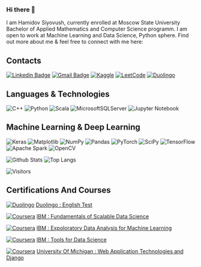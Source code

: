 ### Hi there 👋

I am Hamidov Siyovush, currently enrolled at Moscow State University Bachelor of Applied Mathematics and Computer Science programm. I am open to work at Machine Learning and Data Science, Python sphere. Find out more about me & feel free to connect with me here:


## Contacts
[![Linkedin Badge](https://img.shields.io/badge/-LinkedIn-blue?style=for-the-badge&logo=Linkedin&logoColor=white&link=https://www.linkedin.com/in/hamidov-siyovush-70a20b1a6/)](https://www.linkedin.com/in/hamidov-siyovush-70a20b1a6/)
[![Gmail Badge](https://img.shields.io/badge/-Gmail-c14438?style=for-the-badge&logo=Gmail&logoColor=white&link=mailto:siyovushchik14@gmail.com)](mailto:siyovushchik14@gmail.com)
[![Kaggle](https://img.shields.io/badge/Kaggle-035a7d?style=for-the-badge&logo=kaggle&logoColor=white&link=https://www.kaggle.com/hamidovsiyovush)](https://www.kaggle.com/hamidovsiyovush)
[![LeetCode](https://img.shields.io/badge/LeetCode-000000?style=for-the-badge&logo=LeetCode&logoColor=#d16c06&link=https://leetcode.com/siyovushchik1414/)](https://leetcode.com/siyovushchik1414/)
[![Duolingo](https://img.shields.io/badge/Duolingo-%234DC730.svg?style=for-the-badge&logo=Duolingo&logoColor=white&link=https://certs.duolingo.com/d222d312854553e4ac972a74e8a85f52)](https://certs.duolingo.com/d222d312854553e4ac972a74e8a85f52)


## Languages & Technologies
![C++](https://img.shields.io/badge/C++-%2300599C.svg?style=for-the-badge&logo=c%2B%2B&logoColor=white)
![Python](https://img.shields.io/badge/Python-3670A0?style=for-the-badge&logo=python&logoColor=ffdd54)
![Scala](https://img.shields.io/badge/Scala-%23DC322F.svg?style=for-the-badge&logo=scala&logoColor=white)
![MicrosoftSQLServer](https://img.shields.io/badge/Microsoft%20SQL%20Server-CC2927?style=for-the-badge&logo=microsoft%20sql%20server&logoColor=white)
![Jupyter Notebook](https://img.shields.io/badge/Jupyter-%23FA0F00.svg?style=for-the-badge&logo=jupyter&logoColor=white)
## Machine Learning & Deep Learning
![Keras](https://img.shields.io/badge/Keras-%23D00000.svg?style=for-the-badge&logo=Keras&logoColor=white)
![Matplotlib](https://img.shields.io/badge/Matplotlib-%23ffffff.svg?style=for-the-badge&logo=Matplotlib&logoColor=black)
![NumPy](https://img.shields.io/badge/Numpy-%23013243.svg?style=for-the-badge&logo=numpy&logoColor=white)
![Pandas](https://img.shields.io/badge/Pandas-%23150458.svg?style=for-the-badge&logo=pandas&logoColor=white)
![PyTorch](https://img.shields.io/badge/PyTorch-%23EE4C2C.svg?style=for-the-badge&logo=PyTorch&logoColor=white)
![SciPy](https://img.shields.io/badge/SciPy-%230C55A5.svg?style=for-the-badge&logo=scipy&logoColor=%white)
![TensorFlow](https://img.shields.io/badge/TensorFlow-%23FF6F00.svg?style=for-the-badge&logo=TensorFlow&logoColor=white)
![Apache Spark](https://img.shields.io/badge/Apache%20Spark-FDEE21?style=for-the-badge&logo=apachespark&logoColor=black)
![OpenCV](https://img.shields.io/badge/OpenCV-%23white.svg?style=for-the-badge&logo=opencv&logoColor=white)

![Github Stats](https://github-readme-stats.vercel.app/api?username=siyovushchik1414&count_private=true&show_icons=true&include_all_commits=true)
![Top Langs](https://github-readme-stats.vercel.app/api/top-langs/?username=siyovushchik1414&hide=TeX&layout=compact)

![Visitors](https://api.visitorbadge.io/api/visitors?path=siyovushchik1414&label=Visitors&countColor=%23263759&style=flat&labelStyle=upper)

## Certifications And Courses
[![Duolingo](https://img.shields.io/badge/Duolingo-%234DC730.svg?style=for-the-badge&logo=Duolingo&logoColor=white&link=https://certs.duolingo.com/d222d312854553e4ac972a74e8a85f52)](https://certs.duolingo.com/d222d312854553e4ac972a74e8a85f52)  [Duolingo : English Test](https://certs.duolingo.com/d222d312854553e4ac972a74e8a85f52)

[![Coursera](https://img.shields.io/badge/Coursera-%230056D2.svg?style=for-the-badge&logo=Coursera&logoColor=white&link=https://www.coursera.org/account/accomplishments/verify/9LDWMFP788HE)](https://www.coursera.org/account/accomplishments/verify/9LDWMFP788HE)  [IBM : Fundamentals of Scalable Data Science](https://www.coursera.org/account/accomplishments/verify/9LDWMFP788HE)

[![Coursera](https://img.shields.io/badge/Coursera-%230056D2.svg?style=for-the-badge&logo=Coursera&logoColor=white&link=https://www.coursera.org/account/accomplishments/verify/B32838V98B53)](https://www.coursera.org/account/accomplishments/verify/B32838V98B53)  [IBM : Expoloratory Data Analysis for Machine Learning](https://www.coursera.org/account/accomplishments/verify/B32838V98B53)

[![Coursera](https://img.shields.io/badge/Coursera-%230056D2.svg?style=for-the-badge&logo=Coursera&logoColor=white&link=https://www.coursera.org/account/accomplishments/verify/3UV44Z96DRFR)](https://www.coursera.org/account/accomplishments/verify/3UV44Z96DRFR)  [IBM : Tools for Data Science](https://www.coursera.org/account/accomplishments/verify/3UV44Z96DRFR)

[![Coursera](https://img.shields.io/badge/Coursera-%230056D2.svg?style=for-the-badge&logo=Coursera&logoColor=white&link=https://www.coursera.org/account/accomplishments/verify/ZCXLNTRNAGYX)](https://www.coursera.org/account/accomplishments/verify/ZCXLNTRNAGYX)  [University Of Michigan : Web Application Technologies and Django](https://www.coursera.org/account/accomplishments/verify/ZCXLNTRNAGYX)
